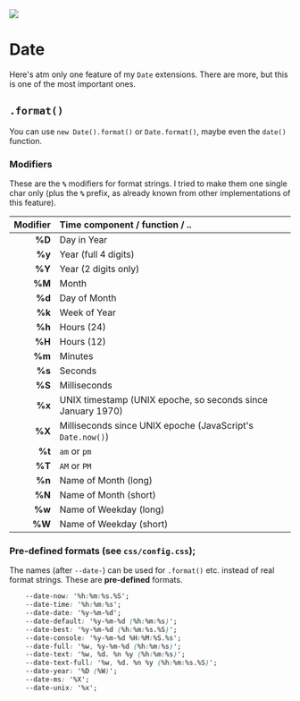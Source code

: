 <img src="https://kekse.biz/php/count.php?draw&override=github:v4" />

# Date
Here's atm only one feature of my `Date` extensions. There are more, but this is one of the most important ones.

## `.format()`
You can use `new Date().format()` or `Date.format()`, maybe even the `date()` function.

### Modifiers
These are the **`%`** modifiers for format strings. I tried to make them one single char only
(plus the **`%`** prefix, as already known from other implementations of this feature).

| Modifier | Time component / function / .. |
| -------: | :----------------------------- |
|  **%D**  | Day in Year
|  **%y**  | Year (full 4 digits)
|  **%Y**  | Year (2 digits only)
|  **%M**  | Month
|  **%d**  | Day of Month
|  **%k**  | Week of Year
|  **%h**  | Hours (24)                                        
|  **%H**  | Hours (12)
|  **%m**  | Minutes                                                     |
|  **%s**  | Seconds                                                     |
|  **%S**  | Milliseconds                                                |
|  **%x**  | UNIX timestamp (UNIX epoche, so seconds since January 1970) |
|  **%X**  | Milliseconds since UNIX epoche (JavaScript's `Date.now()`)  |
|  **%t**  | `am` or `pm`                                                |
|  **%T**  | `AM` or `PM`                                                |
|  **%n**  | Name of Month (long)                                        |
|  **%N**  | Name of Month (short)                                       |
|  **%w**  | Name of Weekday (long)                                      |
|  **%W**  | Name of Weekday (short)                                     |

### Pre-defined formats (see `css/config.css`);
The names (after `--date-`) can be used for `.format()` etc. instead of real format strings. These are **pre-defined** formats.

```css
	--date-now: '%h:%m:%s.%S';
	--date-time: '%h:%m:%s';
	--date-date: '%y-%m-%d';
	--date-default: '%y-%m-%d (%h:%m:%s)';
	--date-best: '%y-%m-%d (%h:%m:%s.%S)';
	--date-console: '%y-%m-%d %H:%M:%S.%s';
	--date-full: '%w, %y-%m-%d (%h:%m:%s)';
	--date-text: '%w, %d. %n %y (%h:%m:%s)';
	--date-text-full: '%w, %d. %n %y (%h:%m:%s.%S)';
	--date-year: '%D (%W)';
	--date-ms: '%X';
	--date-unix: '%x';
```

